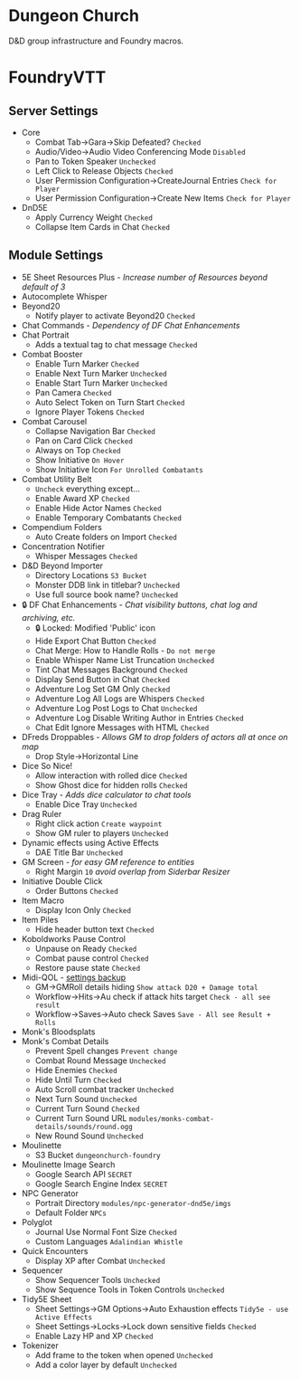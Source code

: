 # Dungeon Church

D&D group infrastructure and Foundry macros.

# FoundryVTT

## Server Settings

* Core
  * Combat Tab→Gara→Skip Defeated? `Checked`
  * Audio/Video→Audio Video Conferencing Mode `Disabled`
  * Pan to Token Speaker `Unchecked`
  * Left Click to Release Objects `Checked`
  * User Permission Configuration→CreateJournal Entries `Check for Player`
  * User Permission Configuration→Create New Items `Check for Player`
* DnD5E
  * Apply Currency Weight `Checked`
  * Collapse Item Cards in Chat `Checked`

## Module Settings

* 5E Sheet Resources Plus - _Increase number of Resources beyond default of 3_
* Autocomplete Whisper
* Beyond20
  * Notify player to activate Beyond20 `Checked`
* Chat Commands - _Dependency of DF Chat Enhancements_
* Chat Portrait
  * Adds a textual tag to chat message `Checked`
* Combat Booster
  * Enable Turn Marker `Checked`
  * Enable Next Turn Marker `Unchecked`
  * Enable Start Turn Marker `Unchecked`
  * Pan Camera `Checked`
  * Auto Select Token on Turn Start `Checked`
  * Ignore Player Tokens `Checked`
* Combat Carousel
  * Collapse Navigation Bar `Checked`
  * Pan on Card Click `Checked`
  * Always on Top `Checked`
  * Show Initiative `On Hover`
  * Show Initiative Icon `For Unrolled Combatants`
* Combat Utility Belt
  * `Uncheck` everything except...
  * Enable Award XP `Checked`
  * Enable Hide Actor Names `Checked`
  * Enable Temporary Combatants `Checked`
* Compendium Folders
  * Auto Create folders on Import `Checked`
* Concentration Notifier
  * Whisper Messages `Checked`  
* D&D Beyond Importer
  * Directory Locations `S3 Bucket`
  * Monster DDB link in titlebar? `Unchecked`
  * Use full source book name? `Unchecked`
* 🔒 DF Chat Enhancements - _Chat visibility buttons, chat log and archiving, etc._
  * 🔒 Locked: Modified 'Public' icon
  * Hide Export Chat Button `Checked`
  * Chat Merge: How to Handle Rolls - `Do not merge`
  * Enable Whisper Name List Truncation `Unchecked`
  * Tint Chat Messages Background `Checked`
  * Display Send Button in Chat `Checked`
  * Adventure Log Set GM Only `Checked`
  * Adventure Log All Logs are Whispers `Checked`
  * Adventure Log Post Logs to Chat `Unchecked`
  * Adventure Log Disable Writing Author in Entries `Checked`
  * Chat Edit Ignore Messages with HTML `Checked`
* DFreds Droppables - _Allows GM to drop folders of actors all at once on map_
  * Drop Style→Horizontal Line
* Dice So Nice!
  * Allow interaction with rolled dice `Checked`
  * Show Ghost dice for hidden rolls `Checked`
* Dice Tray - _Adds dice calculator to chat tools_
  * Enable Dice Tray `Unchecked`
* Drag Ruler
  * Right click action `Create waypoint`
  * Show GM ruler to players `Unchecked`
* Dynamic effects using Active Effects
  * DAE Title Bar `Unchecked`
* GM Screen - _for easy GM reference to entities_
  * Right Margin `10` _avoid overlap from Siderbar Resizer_
* Initiative Double Click
  * Order Buttons `Checked`
* Item Macro
  * Display Icon Only `Checked`
* Item Piles
  * Hide header button text `Checked`
* Koboldworks Pause Control
  * Unpause on Ready `Checked`
  * Combat pause control `Checked`
  * Restore pause state `Checked`
* Midi-QOL - [settings backup](fvtt-midi-qol-settings.json)
  * GM→GMRoll details hiding `Show attack D20 + Damage total`
  * Workflow→Hits→Au check if attack hits target `Check - all see result`
  * Workflow→Saves→Auto check Saves `Save - All see Result + Rolls` 
* Monk's Bloodsplats
* Monk's Combat Details
  * Prevent Spell changes `Prevent change`
  * Combat Round Message `Unchecked`
  * Hide Enemies `Checked`
  * Hide Until Turn `Checked`
  * Auto Scroll combat tracker `Unchecked`
  * Next Turn Sound `Unchecked`
  * Current Turn Sound `Checked`
  * Current Turn Sound URL `modules/monks-combat-details/sounds/round.ogg`
  * New Round Sound `Unchecked`
* Moulinette
  * S3 Bucket `dungeonchurch-foundry`
* Moulinette Image Search
  * Google Search API `SECRET`
  * Google Search Engine Index `SECRET`
* NPC Generator
  * Portrait Directory `modules/npc-generator-dnd5e/imgs`
  * Default Folder `NPCs`
* Polyglot
  * Journal Use Normal Font Size `Checked`
  * Custom Languages `Adalindian Whistle`
* Quick Encounters
  * Display XP after Combat `Unchecked`
* Sequencer
  * Show Sequencer Tools `Unchecked`
  * Show Sequence Tools in Token Controls `Unchecked`
* Tidy5E Sheet
  * Sheet Settings→GM Options→Auto Exhaustion effects `Tidy5e - use Active Effects`
  * Sheet Settings→Locks→Lock down sensitive fields `Checked`
  * Enable Lazy HP and XP `Checked`
* Tokenizer
  * Add frame to the token when opened `Unchecked`
  * Add a color layer by default `Unchecked`
  
